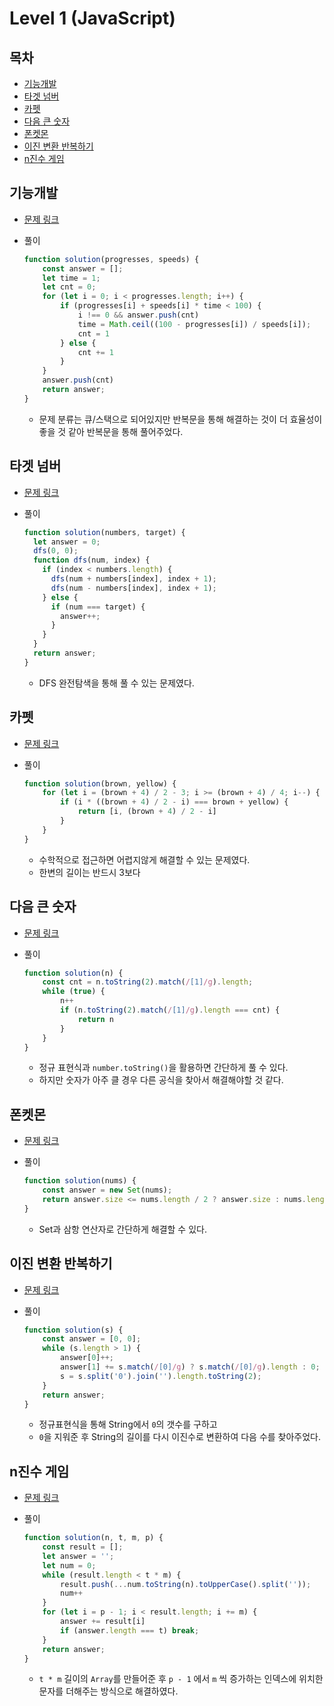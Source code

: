 # Level 1 (JavaScript)

## 목차

* [기능개발](#기능개발)
* [타겟 넘버](#타겟-넘버)
* [카펫](#카펫)
* [다음 큰 숫자](#다음-큰-숫자)
* [폰켓몬](#폰켓몬)
* [이진 변환 반복하기](#이진-변환-반복하기)
* [n진수 게임](#n진수-게임)

## 기능개발

* [문제 링크](https://programmers.co.kr/learn/courses/30/lessons/42586?language=javascript)

* 풀이

  ```js
  function solution(progresses, speeds) {
      const answer = [];
      let time = 1;
      let cnt = 0;
      for (let i = 0; i < progresses.length; i++) {
          if (progresses[i] + speeds[i] * time < 100) {
              i !== 0 && answer.push(cnt)
              time = Math.ceil((100 - progresses[i]) / speeds[i]);
              cnt = 1
          } else {
              cnt += 1
          }
      }
      answer.push(cnt)
      return answer;
  }
  ```

  * 문제 분류는 큐/스택으로 되어있지만 반복문을 통해 해결하는 것이 더 효율성이 좋을 것 같아 반복문을 통해 풀어주었다.

## 타겟 넘버

* [문제 링크](https://programmers.co.kr/learn/courses/30/lessons/43165?language=javascript)

* 풀이

  ```js
  function solution(numbers, target) {
    let answer = 0;
    dfs(0, 0);
    function dfs(num, index) {
      if (index < numbers.length) {
        dfs(num + numbers[index], index + 1);
        dfs(num - numbers[index], index + 1);
      } else {
        if (num === target) {
          answer++;
        }
      }
    }
    return answer;
  }
  ```

  * DFS 완전탐색을 통해 풀 수 있는 문제였다.

## 카펫

* [문제 링크](https://programmers.co.kr/learn/courses/30/lessons/42842?language=javascript)

* 풀이

  ```js
  function solution(brown, yellow) {
      for (let i = (brown + 4) / 2 - 3; i >= (brown + 4) / 4; i--) {
          if (i * ((brown + 4) / 2 - i) === brown + yellow) {
              return [i, (brown + 4) / 2 - i]
          }
      }
  }
  ```

  * 수학적으로 접근하면 어렵지않게 해결할 수 있는 문제였다.
  * 한변의 길이는 반드시 3보다

## 다음 큰 숫자

* [문제 링크](https://programmers.co.kr/learn/courses/30/lessons/12911?language=javascript)

* 풀이

  ```js
  function solution(n) {
      const cnt = n.toString(2).match(/[1]/g).length;
      while (true) {
          n++
          if (n.toString(2).match(/[1]/g).length === cnt) {
              return n
          }
      }
  }
  ```

  * 정규 표현식과 `number.toString()`을 활용하면 간단하게 풀 수 있다.
  * 하지만 숫자가 아주 클 경우 다른 공식을 찾아서 해결해야할 것 같다.

## 폰켓몬

* [문제 링크](https://programmers.co.kr/learn/courses/30/lessons/1845?language=javascript)

* 풀이

  ```js
  function solution(nums) {
      const answer = new Set(nums);
      return answer.size <= nums.length / 2 ? answer.size : nums.length / 2;
  }
  ```

  * Set과 삼항 연산자로 간단하게 해결할 수 있다.

## 이진 변환 반복하기

* [문제 링크](https://programmers.co.kr/learn/courses/30/lessons/70129?language=javascript)

* 풀이

  ```js
  function solution(s) {
      const answer = [0, 0];
      while (s.length > 1) {
          answer[0]++;
          answer[1] += s.match(/[0]/g) ? s.match(/[0]/g).length : 0;
          s = s.split('0').join('').length.toString(2);
      }
      return answer;
  }
  ```

  * 정규표현식을 통해 String에서 `0`의 갯수를 구하고
  * `0`을 지워준 후 String의 길이를 다시 이진수로 변환하여 다음 수를 찾아주었다.

## n진수 게임

* [문제 링크](https://programmers.co.kr/learn/courses/30/lessons/17687?language=javascript#)

* 풀이

  ```js
  function solution(n, t, m, p) {
      const result = [];
      let answer = '';
      let num = 0;
      while (result.length < t * m) {
          result.push(...num.toString(n).toUpperCase().split(''));
          num++
      }
      for (let i = p - 1; i < result.length; i += m) {
          answer += result[i]
          if (answer.length === t) break;
      }
      return answer;
  }
  ```

  * `t * m` 길이의 `Array`를 만들어준 후 `p - 1` 에서 `m` 씩 증가하는 인덱스에 위치한 문자를 더해주는 방식으로 해결하였다.